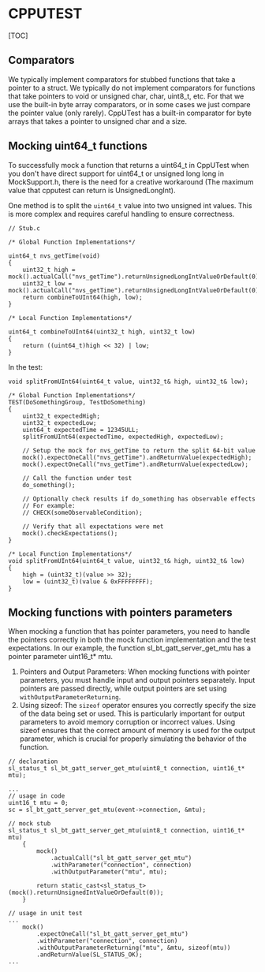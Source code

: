 # CPPUTEST

[TOC]

## Comparators
We typically implement comparators for stubbed functions that take a pointer to a struct. We typically do not implement comparators for functions that take pointers to void or unsigned char, char, uint8_t, etc.
For that we use the built-in byte array comparators, or in some cases we just compare the pointer value (only rarely).
CppUTest has a built-in comparator for byte arrays that takes a pointer to unsigned char and a size.

## Mocking uint64_t functions


To successfully mock a function that returns a uint64_t in CppUTest when you don't have direct support for uint64_t or unsigned long long in MockSupport.h, there  is the need for a creative workaround (The maximum value that cpputest can return is UnsignedLongInt).

One method is to split the `uint64_t` value into two unsigned int values. This is more complex and requires careful handling to ensure correctness.

```
// Stub.c

/* Global Function Implementations*/

uint64_t nvs_getTime(void)
{
    uint32_t high = mock().actualCall("nvs_getTime").returnUnsignedLongIntValueOrDefault(0);
    uint32_t low = mock().actualCall("nvs_getTime").returnUnsignedLongIntValueOrDefault(0);
    return combineToUInt64(high, low);
}

/* Local Function Implementations*/

uint64_t combineToUInt64(uint32_t high, uint32_t low)
{
    return ((uint64_t)high << 32) | low;
}
```

In the test:
```
void splitFromUInt64(uint64_t value, uint32_t& high, uint32_t& low);

/* Global Function Implementations*/
TEST(DoSomethingGroup, TestDoSomething)
{
    uint32_t expectedHigh;
    uint32_t expectedLow;
    uint64_t expectedTime = 12345ULL;
    splitFromUInt64(expectedTime, expectedHigh, expectedLow);

    // Setup the mock for nvs_getTime to return the split 64-bit value
    mock().expectOneCall("nvs_getTime").andReturnValue(expectedHigh);
    mock().expectOneCall("nvs_getTime").andReturnValue(expectedLow);

    // Call the function under test
    do_something();

    // Optionally check results if do_something has observable effects
    // For example:
    // CHECK(someObservableCondition);

    // Verify that all expectations were met
    mock().checkExpectations();
}

/* Local Function Implementations*/
void splitFromUInt64(uint64_t value, uint32_t& high, uint32_t& low)
{
    high = (uint32_t)(value >> 32);
    low = (uint32_t)(value & 0xFFFFFFFF);
}
```

## Mocking functions with pointers parameters
When mocking a function that has pointer parameters, you need to handle the pointers correctly in both the mock function implementation and the test expectations. In our example, the function sl_bt_gatt_server_get_mtu has a pointer parameter uint16_t* mtu.
1. Pointers and Output Parameters: When mocking functions with pointer parameters, you must handle input and output pointers separately. Input pointers are passed directly, while output pointers are set using `withOutputParameterReturning`.
1. Using sizeof: The `sizeof` operator ensures you correctly specify the size of the data being set or used. This is particularly important for output parameters to avoid memory corruption or incorrect values. Using sizeof ensures that the correct amount of memory is used for the output parameter, which is crucial for properly simulating the behavior of the function.

```
// declaration
sl_status_t sl_bt_gatt_server_get_mtu(uint8_t connection, uint16_t* mtu);

...
// usage in code
uint16_t mtu = 0;
sc = sl_bt_gatt_server_get_mtu(event->connection, &mtu);

// mock stub
sl_status_t sl_bt_gatt_server_get_mtu(uint8_t connection, uint16_t* mtu)
    {
        mock()
            .actualCall("sl_bt_gatt_server_get_mtu")
            .withParameter("connection", connection)
            .withOutputParameter("mtu", mtu);
        
        return static_cast<sl_status_t>(mock().returnUnsignedIntValueOrDefault(0));
    }

// usage in unit test
...
    mock()
        .expectOneCall("sl_bt_gatt_server_get_mtu")
        .withParameter("connection", connection)
        .withOutputParameterReturning("mtu", &mtu, sizeof(mtu))
        .andReturnValue(SL_STATUS_OK);
...
```

